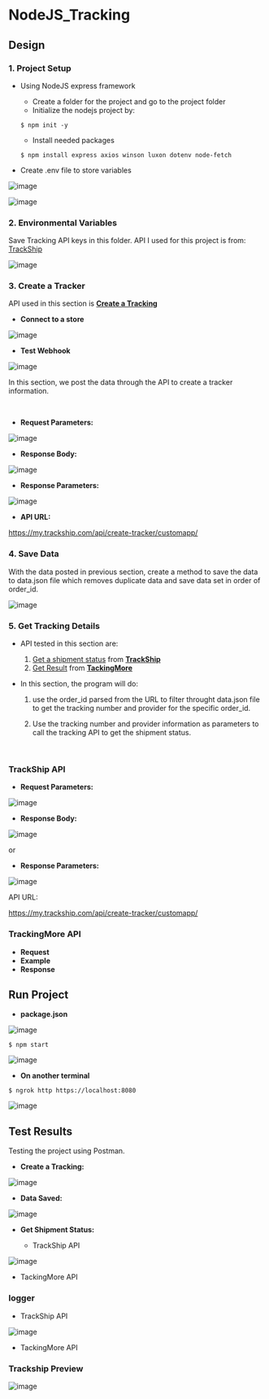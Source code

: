# NodeJS_Tracking

## Design
### 1. Project Setup
* Using NodeJS express framework
  * Create a folder for the project and go to the project folder
  * Initialize the nodejs project by:
  ```
  $ npm init -y
  ```
  * Install needed packages
  ```
  $ npm install express axios winson luxon dotenv node-fetch
  ```

* Create .env file to store variables

![image](https://github.com/SharonCao0920/NodeJS_Tracking/assets/54694766/f71c2a82-a9ac-45cf-8944-b9169198a72b)

![image](https://github.com/SharonCao0920/NodeJS_Tracking/assets/54694766/c4cefe9a-9383-4e0e-89fd-5437e198a598)


### 2. Environmental Variables
Save Tracking API keys in this folder. API I used for this project is from: 
[TrackShip](https://docs.trackship.com/docs/tracking-api/)

![image](https://github.com/SharonCao0920/NodeJS_Tracking/assets/54694766/b83fb998-53c0-4802-b36f-9ff7eff3a92b)


### 3. Create a Tracker

API used in this section is **[Create a Tracking](https://docs.trackship.com/docs/tracking-api/create-shipment/)**

* **Connect to a store**
  
![image](https://github.com/SharonCao0920/NodeJS_Tracking/assets/54694766/5e00c833-309d-424f-9dfa-128adb751955)

* **Test Webhook**
  
![image](https://github.com/SharonCao0920/NodeJS_Tracking/assets/54694766/568e8b06-3083-4b0f-913c-7a093d317526)

In this section, we post the data through the API to create a tracker information.

<br>

* **Request Parameters:**

![image](https://github.com/SharonCao0920/NodeJS_Tracking/assets/54694766/1a0be285-c8bc-4c1f-8780-6513e7b16e08)


* **Response Body:**
  
![image](https://github.com/SharonCao0920/NodeJS_Tracking/assets/54694766/d9e70520-7d2c-4177-906e-c8d51db09a7b)

* **Response Parameters:**
  
![image](https://github.com/SharonCao0920/NodeJS_Tracking/assets/54694766/11e5615f-a79b-464e-abc4-64b01999b603)


* **API URL:**

https://my.trackship.com/api/create-tracker/customapp/


### 4. Save Data
With the data posted in previous section, create a method to save the data to data.json file which removes duplicate data and save data set in order of order_id.

![image](https://github.com/SharonCao0920/NodeJS_Tracking/assets/54694766/d84cead4-10cc-4616-8b14-58480240afc1)


### 5. Get Tracking Details
* API tested in this section are:
  1.  [Get a shipment status](https://docs.trackship.com/docs/tracking-api/get-a-shipment-status/) from **[TrackShip](https://trackship.com/)**
  2.  [Get Result](https://www.trackingmore.com/v3/api-index.html?language=Golang#get-results) from **[TackingMore](https://www.trackingmore.com/)**

* In this section, the program will do:

  1. use the order_id parsed from the URL to filter throught data.json file to get the tracking number and provider for the specific order_id.
     
  2. Use the tracking number and provider information as parameters to call the tracking API to get the shipment status.

<br>

### TrackShip API

* **Request Parameters:**
  
![image](https://github.com/SharonCao0920/NodeJS_Tracking/assets/54694766/9f8ce0b4-5485-4391-ac07-8216e75343a1)


* **Response Body:**
  
![image](https://github.com/SharonCao0920/NodeJS_Tracking/assets/54694766/6e190a26-6590-4000-b062-a468a64c6967)

or



* **Response Parameters:**

![image](https://github.com/SharonCao0920/NodeJS_Tracking/assets/54694766/910b9642-f9b8-4512-b91d-ec2e4ed89124)


API URL:

https://my.trackship.com/api/create-tracker/customapp/

### TrackingMore API
* **Request**
* **Example**
* **Response**

## Run Project
* **package.json**

![image](https://github.com/SharonCao0920/NodeJS_Tracking/assets/54694766/f6c9208c-b2cf-4a3d-9479-562870e0ce80)

```
$ npm start
```
![image](https://github.com/SharonCao0920/NodeJS_Tracking/assets/54694766/f71d65e3-63c3-4d59-a8fc-55c8fd0fe050)

* **On another terminal**

```
$ ngrok http https://localhost:8080
```
![image](https://github.com/SharonCao0920/NodeJS_Tracking/assets/54694766/5b05e80d-99de-4fb6-9ce8-3a094e718330)

## Test Results
Testing the project using Postman.

* **Create a Tracking:**
  
![image](https://github.com/SharonCao0920/NodeJS_Tracking/assets/54694766/809d5071-3d42-47a1-aba6-20bd10650259)


* **Data Saved:**
  
![image](https://github.com/SharonCao0920/NodeJS_Tracking/assets/54694766/286a6fe8-6a29-4069-9212-a3e06012ce84)


* **Get Shipment Status:**

  * TrackShip API
  
![image](https://github.com/SharonCao0920/NodeJS_Tracking/assets/54694766/20e99220-f921-4cf2-8f3b-a5db7e50f61b)



  * TackingMore API



### logger

* TrackShip API

![image](https://github.com/SharonCao0920/NodeJS_Tracking/assets/54694766/f54c0a70-05cb-40e1-9443-bec309dd4665)

* TackingMore API

### Trackship Preview
![image](https://github.com/SharonCao0920/NodeJS_Tracking/assets/54694766/8a5d01dd-93ca-4957-a25f-f32851510a19)

